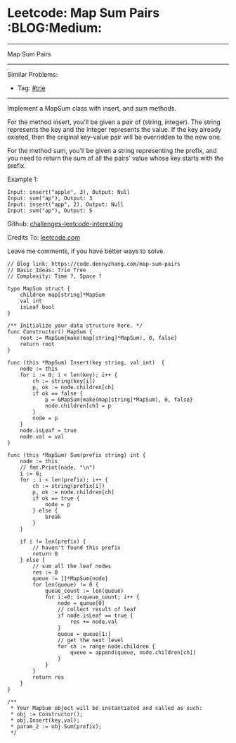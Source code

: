 # Leetcode: Map Sum Pairs     :BLOG:Medium:


---

Map Sum Pairs  

---

Similar Problems:  
-   Tag: [#trie](https://code.dennyzhang.com/tag/trie)

---

Implement a MapSum class with insert, and sum methods.  

For the method insert, you'll be given a pair of (string, integer). The string represents the key and the integer represents the value. If the key already existed, then the original key-value pair will be overridden to the new one.  

For the method sum, you'll be given a string representing the prefix, and you need to return the sum of all the pairs' value whose key starts with the prefix.  

Example 1:  

    Input: insert("apple", 3), Output: Null
    Input: sum("ap"), Output: 3
    Input: insert("app", 2), Output: Null
    Input: sum("ap"), Output: 5

Github: [challenges-leetcode-interesting](https://github.com/DennyZhang/challenges-leetcode-interesting/tree/master/map-sum-pairs)  

Credits To: [leetcode.com](https://leetcode.com/problems/map-sum-pairs/description/)  

Leave me comments, if you have better ways to solve.  

    // Blog link: https://code.dennyzhang.com/map-sum-pairs
    // Basic Ideas: Trie Tree
    // Complexity: Time ?, Space ?
    
    type MapSum struct {
        children map[string]*MapSum
        val int
        isLeaf bool
    }
    
    /** Initialize your data structure here. */
    func Constructor() MapSum {
        root := MapSum{make(map[string]*MapSum), 0, false}
        return root
    }
    
    func (this *MapSum) Insert(key string, val int)  {
        node := this
        for i := 0; i < len(key); i++ {
            ch := string(key[i])
            p, ok := node.children[ch]
            if ok == false {
                p = &MapSum{make(map[string]*MapSum), 0, false}
                node.children[ch] = p
            }
            node = p
        }
        node.isLeaf = true
        node.val = val
    }
    
    func (this *MapSum) Sum(prefix string) int {
        node := this
        // fmt.Print(node, "\n")
        i := 0;
        for ; i < len(prefix); i++ {
            ch := string(prefix[i])
            p, ok := node.children[ch]
            if ok == true {
                node = p
            } else {
                break
            }
        }
    
        if i != len(prefix) {
            // haven't found this prefix
            return 0
        } else {
            // sum all the leaf nodes
            res := 0
            queue := []*MapSum{node}
            for len(queue) != 0 {
                queue_count := len(queue)
                for i:=0; i<queue_count; i++ {
                    node = queue[0]
                    // collect result of leaf
                    if node.isLeaf == true {
                        res += node.val
                    }
                    queue = queue[1:]
                    // get the next level
                    for ch := range node.children {
                        queue = append(queue, node.children[ch])
                    }
                }
            }
            return res
        }
    }
    
    /**
     * Your MapSum object will be instantiated and called as such:
     * obj := Constructor();
     * obj.Insert(key,val);
     * param_2 := obj.Sum(prefix);
     */